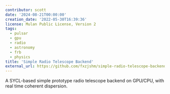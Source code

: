 ```yaml
---
contributor: scott
date: '2024-08-21T00:00:00'
creation_date: '2022-05-30T16:39:36'
license: Mulan Public License, Version 2
tags:
  - pulsar
  - gpu
  - radio
  - astronomy
  - frb
  - physics
title: 'Simple Radio Telescope Backend'
external_url: https://github.com/fxzjshm/simple-radio-telescope-backend
---
```


A SYCL-based simple prototype radio telescope backend on GPU/CPU, with real time coherent dispersion.
